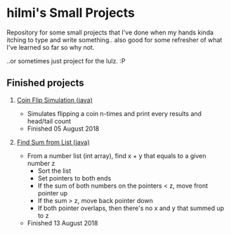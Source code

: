 # hilmi's Small Projects
Repository for some small projects that I've done when my hands kinda itching to type and write something.. also good for some refresher of what I've learned so far so why not.

..or sometimes just project for the lulz. :P

## Finished projects

1. [Coin Flip Simulation (java)](https://github.com/hilmihisham/Small-Projects/blob/master/CoinFlipSimulation/CoinFlip.java)
   - Simulates flipping a coin n-times and print every results and head/tail count
   - Finished 05 August 2018
   
2. [Find Sum from List (java)](https://github.com/hilmihisham/Small-Projects/tree/master/FindSumFromList)
   - From a number list (int array), find x + y that equals to a given number z
     - Sort the list
     - Set pointers to both ends
     - If the sum of both numbers on the pointers < z, move front pointer up
     - If the sum > z, move back pointer down
     - If both pointer overlaps, then there's no x and y that summed up to z
   - Finished 13 August 2018
